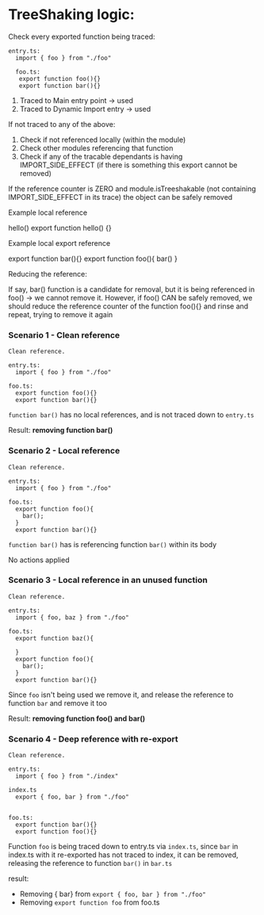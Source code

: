 # TreeShaking logic:

Check every exported function being traced:

```
entry.ts:
  import { foo } from "./foo"

  foo.ts:
   export function foo(){}
   export function bar(){}

```

1. Traced to Main entry point -> used
2. Traced to Dynamic Import entry -> used

If not traced to any of the above:

1. Check if not referenced locally (within the module)
2. Check other modules referencing that function
3. Check if any of the tracable dependants is having IMPORT_SIDE_EFFECT (if there is something this export cannot be
   removed)

If the reference counter is ZERO and module.isTreeshakable (not containing IMPORT_SIDE_EFFECT in its trace) the object
can be safely removed

Example local reference

hello() export function hello() {}

Example local export reference

export function bar(){} export function foo(){ bar() }

Reducing the reference:

If say, bar() function is a candidate for removal, but it is being referenced in foo() -> we cannot remove it. However,
if foo() CAN be safely removed, we should reduce the reference counter of the function foo(){} and rinse and repeat,
trying to remove it again

### Scenario 1 - Clean reference

`Clean reference.`

```
entry.ts:
  import { foo } from "./foo"

foo.ts:
  export function foo(){}
  export function bar(){}

```

`function bar()` has no local references, and is not traced down to `entry.ts`

Result: **removing function bar()**

### Scenario 2 - Local reference

`Clean reference.`

```
entry.ts:
  import { foo } from "./foo"

foo.ts:
  export function foo(){
    bar();
  }
  export function bar(){}

```

`function bar()` has is referencing function `bar()` within its body

No actions applied

### Scenario 3 - Local reference in an unused function

`Clean reference.`

```
entry.ts:
  import { foo, baz } from "./foo"

foo.ts:
  export function baz(){

  }
  export function foo(){
    bar();
  }
  export function bar(){}

```

Since `foo` isn't being used we remove it, and release the reference to function `bar` and remove it too

Result: **removing function foo() and bar()**

### Scenario 4 - Deep reference with re-export

`Clean reference.`

```
entry.ts:
  import { foo } from "./index"

index.ts
  export { foo, bar } from "./foo"


foo.ts:
  export function bar(){}
  export function foo(){}
```

Function `foo` is being traced down to entry.ts via `index.ts`, since `bar` in index.ts with it re-exported has not
traced to index, it can be removed, releasing the reference to function `bar()` in `bar.ts`

result:

- Removing { bar} from `export { foo, bar } from "./foo"`
- Removing `export function foo` from foo.ts
